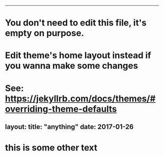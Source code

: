---
# You don't need to edit this file, it's empty on purpose.
# Edit theme's home layout instead if you wanna make some changes
# See: https://jekyllrb.com/docs/themes/#overriding-theme-defaults
 layout:
 title: "anything"
 date: 2017-01-26
 ---
 # this is some other text
 
